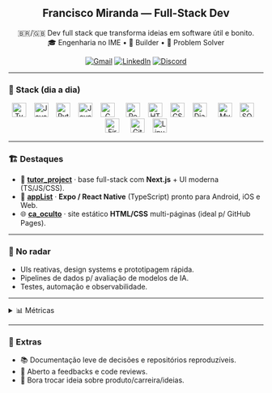 <h2 align="center">Francisco Miranda — Full-Stack Dev</h2>
<p align="center">
  🇧🇷/🇬🇧 Dev full stack que transforma ideias em software útil e bonito.<br/>
  🎓 Engenharia no IME • 🔧 Builder • 🧩 Problem Solver
</p>

<p align="center">
  <a href="mailto:r20franciscomiranda@gmail.com"><img alt="Gmail" src="https://img.shields.io/badge/Gmail-D14836?logo=gmail&logoColor=white&style=for-the-badge"></a>
  <a href="https://www.linkedin.com/in/francisco-miranda-55a93437a/"><img alt="LinkedIn" src="https://img.shields.io/badge/LinkedIn-0A66C2?logo=linkedin&logoColor=white&style=for-the-badge"></a>
  <!-- Substitua pelo seu ID/convite -->
  <a href="https://discord.com/users/SEU_ID_OU_CONVITE"><img alt="Discord" src="https://img.shields.io/badge/Discord-5865F2?logo=discord&logoColor=white&style=for-the-badge"></a>
</p>

---

### 🔧 Stack (dia a dia)
<p align="center">
  <!-- linguagens -->
  <img src="https://cdn.jsdelivr.net/gh/devicons/devicon/icons/typescript/typescript-original.svg" height="28" alt="TypeScript"/>
  <img width="8"/>
  <img src="https://cdn.jsdelivr.net/gh/devicons/devicon/icons/javascript/javascript-original.svg" height="28" alt="JavaScript"/>
  <img width="8"/>
  <img src="https://cdn.jsdelivr.net/gh/devicons/devicon/icons/python/python-original.svg" height="28" alt="Python"/>
  <img width="8"/>
  <img src="https://cdn.jsdelivr.net/gh/devicons/devicon/icons/java/java-original.svg" height="28" alt="Java"/>
  <img width="8"/>
  <img src="https://cdn.jsdelivr.net/gh/devicons/devicon/icons/c/c-original.svg" height="28" alt="C"/>
  <!-- web -->
  <img width="14"/>
  <img src="https://cdn.jsdelivr.net/gh/devicons/devicon/icons/react/react-original.svg" height="28" alt="React/React Native"/>
  <img width="8"/>
  <img src="https://cdn.jsdelivr.net/gh/devicons/devicon/icons/html5/html5-original.svg" height="28" alt="HTML5"/>
  <img width="8"/>
  <img src="https://cdn.jsdelivr.net/gh/devicons/devicon/icons/css3/css3-original.svg" height="28" alt="CSS3"/>
  <img width="8"/>
  <img src="https://cdn.jsdelivr.net/gh/devicons/devicon/icons/django/django-plain.svg" height="28" alt="Django"/>
  <!-- dados -->
  <img width="14"/>
  <img src="https://cdn.jsdelivr.net/gh/devicons/devicon/icons/mysql/mysql-original.svg" height="28" alt="MySQL"/>
  <img width="8"/>
  <img src="https://cdn.jsdelivr.net/gh/devicons/devicon/icons/sqlite/sqlite-original.svg" height="28" alt="SQLite"/>
  <img width="8"/>
  <img src="https://cdn.jsdelivr.net/gh/devicons/devicon/icons/firebase/firebase-plain.svg" height="28" alt="Firebase"/>
  <!-- ferramentas -->
  <img width="14"/>
  <img src="https://cdn.jsdelivr.net/gh/devicons/devicon/icons/git/git-original.svg" height="28" alt="Git"/>
  <img width="8"/>
  <img src="https://cdn.jsdelivr.net/gh/devicons/devicon/icons/linux/linux-original.svg" height="28" alt="Linux"/>
</p>

---

### 🏗️ Destaques
- 🧭 **[tutor_project](https://github.com/fnmiranda/tutor_project)** · base full-stack com **Next.js** + UI moderna (TS/JS/CSS).
- 📱 **[appList](https://github.com/fnmiranda/appList)** · **Expo / React Native** (TypeScript) pronto para Android, iOS e Web.
- 🌐 **[ca_oculto](https://github.com/fnmiranda/ca_oculto)** · site estático **HTML/CSS** multi-páginas (ideal p/ GitHub Pages).

---

### 🧪 No radar
- UIs reativas, design systems e prototipagem rápida.
- Pipelines de dados p/ avaliação de modelos de IA.
- Testes, automação e observabilidade.

---

<details>
  <summary>📊 Métricas</summary>
  <br/>
  <p align="center">
    <img src="https://komarev.com/ghpvc/?username=fnmiranda&style=for-the-badge" height="28" alt="profile views"/>
  </p>
  <p align="center">
    <img src="https://github-readme-stats.vercel.app/api?username=fnmiranda&show_icons=true&include_all_commits=true&count_private=true&theme=dracula&hide_border=false" height="150" alt="stats"/>
    <img src="https://github-readme-stats.vercel.app/api/top-langs?username=fnmiranda&layout=compact&card_width=320&langs_count=6&theme=dracula&hide_border=false" height="150" alt="top languages"/>
  </p>
  <p align="center">
    <img src="https://streak-stats.demolab.com?user=fnmiranda&theme=dracula&hide_border=false" height="150" alt="streak stats"/>
  </p>
  <!-- Ative o workflow antes de usar o gráfico de atividade -->
  <!-- <p align="center"><img src="https://github-readme-activity-graph.vercel.app/graph?username=fnmiranda&theme=dracula&hide_border=true" alt="activity graph"/></p> -->
  <!-- <p align="center"><img src="https://github-profile-trophy.vercel.app/?username=fnmiranda&theme=dracula&no-frame=true&no-bg=true&row=1&column=6" height="120" alt="trophies"/></p> -->
</details>

---

### 📎 Extras
- 📚 Documentação leve de decisões e repositórios reproduzíveis.
- 🧭 Aberto a feedbacks e code reviews.
- 💬 Bora trocar ideia sobre produto/carreira/ideias.
